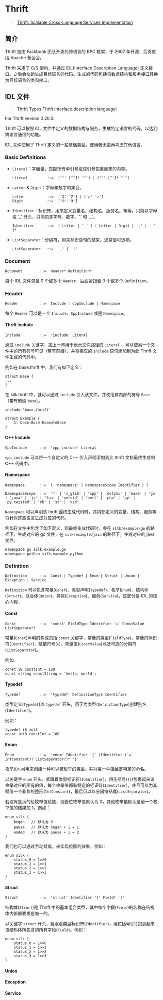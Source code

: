 # Thrift

> [Thrift: Scalable Cross-Language Services Implementation](https://thrift.apache.org/static/files/thrift-20070401.pdf)

## 简介

Thrift 是由 Fackbook 团队开发的跨语言的 RPC 框架，于 2007 年开源，后贡献给 Apache 基金会。

Thrift 采用了 C/S 架构，并通过 IDL(Interface Description Language) 定义接口，之后会协助生成目标语言的代码。生成的代码包括将数据结构和服务接口转换为目标语言的类和接口。

## IDL 文件

> [Thrift Types](https://thrift.apache.org/docs/types)
> [Thrift interface description languagel](https://thrift.apache.org/docs/idl)

For Thrift version 0.20.0.

Thrift 可以按照 IDL 文件中定义的数据结构与服务，生成特定语言的代码，以达到跨语言通信的功能。

IDL 文件使用了 Thrift 定义的一些基础类型，使用者无需再考虑其他语言。

### Basic Definitions

- `Literal`：字面量，匹配所有单引号或双引号包裹起来的内容。

    ```text
    Literal         ::=  ('"' [^"]* '"') | ("'" [^']* "'")
    ```

- `Letter` & `Digit`：字母和数字的集合。

    ```text
    Letter          ::=  ['A'-'Z'] | ['a'-'z']
    Digit           ::=  ['0'-'9']
    ```

- `Identifier`：标识符，用来定义变量名，结构名，服务名，等等。只能以字母或 '\_' 开头，只能包含字母、数字、'\.' 和 '\_'。

    ```text
    Identifier      ::=  ( Letter | '_' ) ( Letter | Digit | '.' | '_' )*
    ```

- `ListSeparator`：分隔符，用来标识语句的结束，通常是可选项。

    ```text
    ListSeparator   ::=  ',' | ';'
    ```

### Document

```text
Document        ::=  Header* Definition*
```

每个 IDL 文件包含 0 个或多个 `Header`，后面紧跟着 0 个或多个 `Definition`。

### Header

```text
Header          ::=  Include | CppInclude | Namespace
```

每个 `Header` 可以是一个 `Include`、`CppInclude` 或是 `Namespace`。

#### Thrift Include

```text
Include         ::=  'include' Literal
```

通过 `include` 关键字，加上一串用于表示文件路径的 `Literal` ，可以使另一个文件中的所有符号可见（带有前缀），并将相应的 `include` 语句添加到为此 Thrift 文件生成的代码中。

例如在 base.thrift 中，我们有如下定义：

```thrift
struct Base {
...
}
```

在 silk.thrift 中，就可以通过 `include` 引入该文件，并使用其内部的符号 `Base`（带有前缀 `base`）。

```thrift
include 'base.thrift'

struct Example {
    1: base.Base ExampleBase
}
```

#### C++ Include

```text
CppInclude      ::=  'cpp_include' Literal
```

`cpp_include` 可以将一个自定义的 C++ 引入声明添加到此 thrift 文档最终生成的 C++ 代码中。

#### Namespace

```text
Namespace       ::=  ( 'namespace' ( NamespaceScope Identifier ) )

NamespaceScope  ::=  '*' | 'c_glib' | 'cpp' | 'delphi' | 'haxe' | 'go' | 'java' | 'js' | 'lua' | 'netstd' | 'perl' | 'php' | 'py' | 'py.twisted' | 'rb' | 'st' | 'xsd'
```

`Namespace` 可以声明该 thrift 最终生成代码时，其内部定义的变量、结构、服务等将针对这些语言生成对应的代码。

例如在文件中包含了如下定义，则最终生成代码时，会在 `silk/example/go` 的路径下，生成对应的 go 文件，在 `silk/example/java` 的路径下，生成对应的 java 文件。

```thrift
namespace go silk.example.go
namespace python silk.example.python
```

### Definition

```text
Definition      ::=  Const | Typedef | Enum | Struct | Union | Exception | Service
```

`Definition` 可以包含常量(`Const`)、类型声明(`Typedef`)、枚举(`Enum`)、结构体(`Struct`)、联合体(`Union`)、异常(`Exception`)、服务(`Service`)。这部分是 IDL 的核心内容。

#### Const

```text
Const           ::=  'const' FieldType Identifier '=' ConstValue ListSeparator?
```

常量(`Const`)声明的构成包括 `const` 关键字，常量的类型(`FieldType`)，常量的标识符(`Identifier`)，赋值符号(`=`)，常量值(`ConstValue`)以及可选的分隔符(`ListSeparator`)。

例如:

```thrift
const i8 constInt = 100
const string constString = 'hello, world';
```

#### Typedef

```text
Typedef         ::=  'typedef' DefinitionType Identifier
```

类型定义(`Typedef`)以 `typedef` 开头，用于为类型(`DefinitionType`)创建别名(`Identifier`)。

例如：

```thrift
typedef i8 int8
const int8 constInt = 100
```

#### Enum

```text
Enum            ::=  'enum' Identifier '{' (Identifier ('=' IntConstant)? ListSeparator?)* '}'
```

枚举(`Enum`)用来创建一种可以被枚举的类型，并对每一种值给定特定的命名。

以关键字 `enum` 开头，紧跟着类型标识符(`Identifier`)，用花括号(`{}`)包裹起来该枚举对应的所有的值，每个枚举值都有特定的标识符(`Identifier`)，并且可以为其赋值一个非负的整形(`IntConstant`)，最后可以以分隔符结尾(`ListSeparator`)。

若没有显示的给枚举值赋值，则首位枚举值默认为 0，其他枚举值默认是前一个枚举值的结果加 1。例如：

```thrift
enum silk {
    began   // 默认为 0
    pause   // 默认为 began + 1 = 1
    ended   // 默认为 pause + 1 = 2
}
```

我们也可以通过手动赋值，来实现位图的效果，例如：

```thrift
enum silk {
    status_0 = 1>>0
    status_1 = 1>>1
    status_2 = 1>>2
    status_3 = 1>>3
}
```

#### Struct

```text
Struct          ::=  'struct' Identifier '{' Field* '}'
```

结构体(`Struct`)是 Thrift 中的基本组合类型，其中每个字段(`Field`)的名称在结构体内部都要求是唯一的。

以关键字 `struct` 开头，紧跟着类型标识符(`Identifier`)，用花括号(`{}`)包裹起来该结构体所包含的所有字段(`Field`)。例如：

```thrift
enum silk {
    status_0 = 1>>0
    status_1 = 1>>1
    status_2 = 1>>2
    status_3 = 1>>3
}
```

#### Union

#### Exception

#### Service
